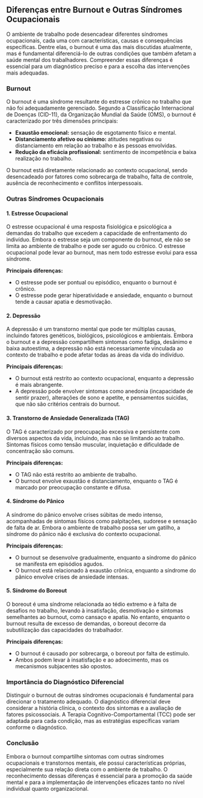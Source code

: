 
## Diferenças entre Burnout e Outras Síndromes Ocupacionais

O ambiente de trabalho pode desencadear diferentes síndromes ocupacionais, cada uma com características, causas e consequências específicas. Dentre elas, o burnout é uma das mais discutidas atualmente, mas é fundamental diferenciá-lo de outras condições que também afetam a saúde mental dos trabalhadores. Compreender essas diferenças é essencial para um diagnóstico preciso e para a escolha das intervenções mais adequadas.

### Burnout

O burnout é uma síndrome resultante do estresse crônico no trabalho que não foi adequadamente gerenciado. Segundo a Classificação Internacional de Doenças (CID-11), da Organização Mundial da Saúde (OMS), o burnout é caracterizado por três dimensões principais:

- **Exaustão emocional:** sensação de esgotamento físico e mental.
- **Distanciamento afetivo ou cinismo:** atitudes negativas ou distanciamento em relação ao trabalho e às pessoas envolvidas.
- **Redução da eficácia profissional:** sentimento de incompetência e baixa realização no trabalho.

O burnout está diretamente relacionado ao contexto ocupacional, sendo desencadeado por fatores como sobrecarga de trabalho, falta de controle, ausência de reconhecimento e conflitos interpessoais.

### Outras Síndromes Ocupacionais

#### 1. Estresse Ocupacional

O estresse ocupacional é uma resposta fisiológica e psicológica a demandas do trabalho que excedem a capacidade de enfrentamento do indivíduo. Embora o estresse seja um componente do burnout, ele não se limita ao ambiente de trabalho e pode ser agudo ou crônico. O estresse ocupacional pode levar ao burnout, mas nem todo estresse evolui para essa síndrome.

**Principais diferenças:**
- O estresse pode ser pontual ou episódico, enquanto o burnout é crônico.
- O estresse pode gerar hiperatividade e ansiedade, enquanto o burnout tende a causar apatia e desmotivação.

#### 2. Depressão

A depressão é um transtorno mental que pode ter múltiplas causas, incluindo fatores genéticos, biológicos, psicológicos e ambientais. Embora o burnout e a depressão compartilhem sintomas como fadiga, desânimo e baixa autoestima, a depressão não está necessariamente vinculada ao contexto de trabalho e pode afetar todas as áreas da vida do indivíduo.

**Principais diferenças:**
- O burnout está restrito ao contexto ocupacional, enquanto a depressão é mais abrangente.
- A depressão pode envolver sintomas como anedonia (incapacidade de sentir prazer), alterações de sono e apetite, e pensamentos suicidas, que não são critérios centrais do burnout.

#### 3. Transtorno de Ansiedade Generalizada (TAG)

O TAG é caracterizado por preocupação excessiva e persistente com diversos aspectos da vida, incluindo, mas não se limitando ao trabalho. Sintomas físicos como tensão muscular, inquietação e dificuldade de concentração são comuns.

**Principais diferenças:**
- O TAG não está restrito ao ambiente de trabalho.
- O burnout envolve exaustão e distanciamento, enquanto o TAG é marcado por preocupação constante e difusa.

#### 4. Síndrome do Pânico

A síndrome do pânico envolve crises súbitas de medo intenso, acompanhadas de sintomas físicos como palpitações, sudorese e sensação de falta de ar. Embora o ambiente de trabalho possa ser um gatilho, a síndrome do pânico não é exclusiva do contexto ocupacional.

**Principais diferenças:**
- O burnout se desenvolve gradualmente, enquanto a síndrome do pânico se manifesta em episódios agudos.
- O burnout está relacionado à exaustão crônica, enquanto a síndrome do pânico envolve crises de ansiedade intensas.

#### 5. Síndrome do Boreout

O boreout é uma síndrome relacionada ao tédio extremo e à falta de desafios no trabalho, levando à insatisfação, desmotivação e sintomas semelhantes ao burnout, como cansaço e apatia. No entanto, enquanto o burnout resulta de excesso de demandas, o boreout decorre da subutilização das capacidades do trabalhador.

**Principais diferenças:**
- O burnout é causado por sobrecarga, o boreout por falta de estímulo.
- Ambos podem levar à insatisfação e ao adoecimento, mas os mecanismos subjacentes são opostos.

### Importância do Diagnóstico Diferencial

Distinguir o burnout de outras síndromes ocupacionais é fundamental para direcionar o tratamento adequado. O diagnóstico diferencial deve considerar a história clínica, o contexto dos sintomas e a avaliação de fatores psicossociais. A Terapia Cognitivo-Comportamental (TCC) pode ser adaptada para cada condição, mas as estratégias específicas variam conforme o diagnóstico.

### Conclusão

Embora o burnout compartilhe sintomas com outras síndromes ocupacionais e transtornos mentais, ele possui características próprias, especialmente sua relação direta com o ambiente de trabalho. O reconhecimento dessas diferenças é essencial para a promoção da saúde mental e para a implementação de intervenções eficazes tanto no nível individual quanto organizacional.
```
